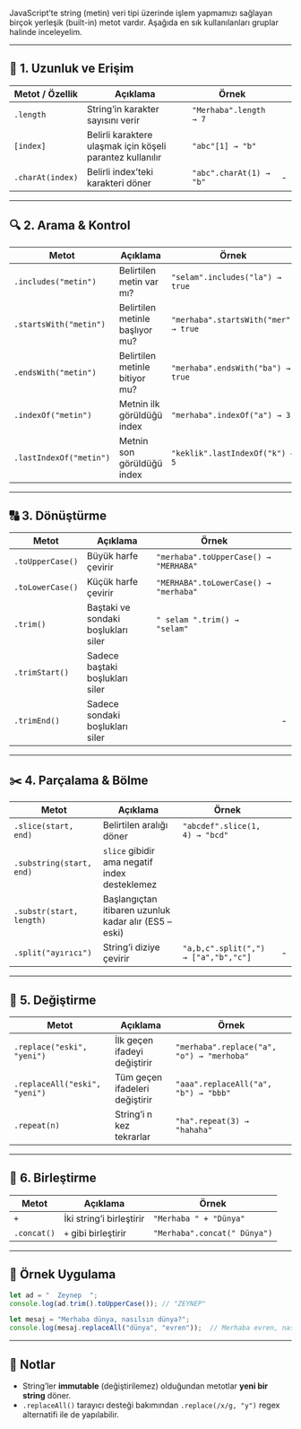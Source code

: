 
JavaScript’te string (metin) veri tipi üzerinde işlem yapmamızı sağlayan birçok yerleşik (built-in) metot vardır. Aşağıda en sık kullanılanları gruplar halinde inceleyelim.

---

## 📏 1. Uzunluk ve Erişim

| Metot / Özellik  | Açıklama                                                  | Örnek                   |     |
| ---------------- | --------------------------------------------------------- | ----------------------- | --- |
| `.length`        | String’in karakter sayısını verir                         | `"Merhaba".length → 7`  |     |
| `[index]`        | Belirli karaktere ulaşmak için köşeli parantez kullanılır | `"abc"[1] → "b"`        |     |
| `.charAt(index)` | Belirli index’teki karakteri döner                        | `"abc".charAt(1) → "b"` | -   |

---


## 🔍 2. Arama & Kontrol

| Metot                   | Açıklama                        | Örnek                                |
| ----------------------- | ------------------------------- | ------------------------------------ |
| `.includes("metin")`    | Belirtilen metin var mı?        | `"selam".includes("la") → true`      |
| `.startsWith("metin")`  | Belirtilen metinle başlıyor mu? | `"merhaba".startsWith("mer") → true` |
| `.endsWith("metin")`    | Belirtilen metinle bitiyor mu?  | `"merhaba".endsWith("ba") → true`    |
| `.indexOf("metin")`     | Metnin ilk görüldüğü index      | `"merhaba".indexOf("a") → 3`         |
| `.lastIndexOf("metin")` | Metnin son görüldüğü index      | `"keklik".lastIndexOf("k") → 5`      |

---



## 🔠 3. Dönüştürme

| Metot            | Açıklama                            | Örnek                                 |     |
| ---------------- | ----------------------------------- | ------------------------------------- | --- |
| `.toUpperCase()` | Büyük harfe çevirir                 | `"merhaba".toUpperCase() → "MERHABA"` |     |
| `.toLowerCase()` | Küçük harfe çevirir                 | `"MERHABA".toLowerCase() → "merhaba"` |     |
| `.trim()`        | Baştaki ve sondaki boşlukları siler | `" selam ".trim() → "selam"`          |     |
| `.trimStart()`   | Sadece baştaki boşlukları siler     |                                       |     |
| `.trimEnd()`     | Sadece sondaki boşlukları siler     |                                       | -   |

---

## ✂️ 4. Parçalama & Bölme

| Metot                    | Açıklama                                              | Örnek                                |     |
| ------------------------ | ----------------------------------------------------- | ------------------------------------ | --- |
| `.slice(start, end)`     | Belirtilen aralığı döner                              | `"abcdef".slice(1, 4) → "bcd"`       |     |
| `.substring(start, end)` | `slice` gibidir ama negatif index desteklemez         |                                      |     |
| `.substr(start, length)` | Başlangıçtan itibaren uzunluk kadar alır (ES5 – eski) |                                      |     |
| `.split("ayırıcı")`      | String’i diziye çevirir                               | `"a,b,c".split(",") → ["a","b","c"]` | -   |


---

## 🔁 5. Değiştirme

|Metot|Açıklama|Örnek|
|---|---|---|
|`.replace("eski", "yeni")`|İlk geçen ifadeyi değiştirir|`"merhaba".replace("a", "o") → "merhoba"`|
|`.replaceAll("eski", "yeni")`|Tüm geçen ifadeleri değiştirir|`"aaa".replaceAll("a", "b") → "bbb"`|
|`.repeat(n)`|String’i n kez tekrarlar|`"ha".repeat(3) → "hahaha"`|

---


## 🧩 6. Birleştirme

|Metot|Açıklama|Örnek|
|---|---|---|
|`+`|İki string’i birleştirir|`"Merhaba " + "Dünya"`|
|`.concat()`|`+` gibi birleştirir|`"Merhaba".concat(" Dünya")`|

---

## 📌 Örnek Uygulama



```js
let ad = "  Zeynep  "; 
console.log(ad.trim().toUpperCase()); // "ZEYNEP"

let mesaj = "Merhaba dünya, nasılsın dünya?"; 
console.log(mesaj.replaceAll("dünya", "evren"));  // Merhaba evren, nasılsın evren?
```

---

## 🎯 Notlar

- String’ler **immutable** (değiştirilemez) olduğundan metotlar **yeni bir string** döner.
- `.replaceAll()` tarayıcı desteği bakımından `.replace(/x/g, "y")` regex alternatifi ile de yapılabilir.